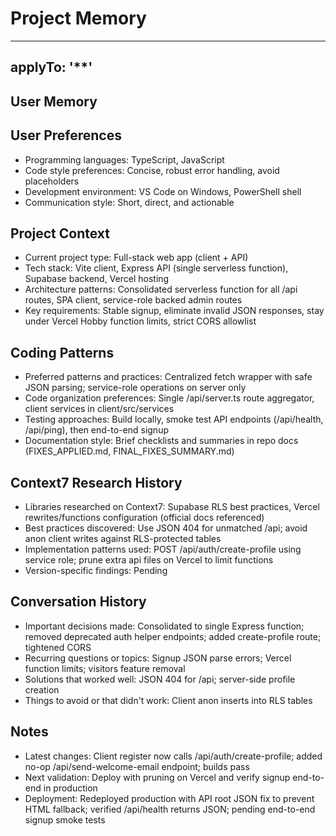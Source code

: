 # Project Memory

---

## applyTo: '\*\*'

## User Memory

## User Preferences

- Programming languages: TypeScript, JavaScript
- Code style preferences: Concise, robust error handling, avoid placeholders
- Development environment: VS Code on Windows, PowerShell shell
- Communication style: Short, direct, and actionable

## Project Context

- Current project type: Full-stack web app (client + API)
- Tech stack: Vite client, Express API (single serverless function), Supabase backend, Vercel hosting
- Architecture patterns: Consolidated serverless function for all /api routes, SPA client, service-role backed admin routes
- Key requirements: Stable signup, eliminate invalid JSON responses, stay under Vercel Hobby function limits, strict CORS allowlist

## Coding Patterns

- Preferred patterns and practices: Centralized fetch wrapper with safe JSON parsing; service-role operations on server only
- Code organization preferences: Single /api/server.ts route aggregator, client services in client/src/services
- Testing approaches: Build locally, smoke test API endpoints (/api/health, /api/ping), then end-to-end signup
- Documentation style: Brief checklists and summaries in repo docs (FIXES_APPLIED.md, FINAL_FIXES_SUMMARY.md)

## Context7 Research History

- Libraries researched on Context7: Supabase RLS best practices, Vercel rewrites/functions configuration (official docs referenced)
- Best practices discovered: Use JSON 404 for unmatched /api; avoid anon client writes against RLS-protected tables
- Implementation patterns used: POST /api/auth/create-profile using service role; prune extra api files on Vercel to limit functions
- Version-specific findings: Pending

## Conversation History

- Important decisions made: Consolidated to single Express function; removed deprecated auth helper endpoints; added create-profile route; tightened CORS
- Recurring questions or topics: Signup JSON parse errors; Vercel function limits; visitors feature removal
- Solutions that worked well: JSON 404 for /api; server-side profile creation
- Things to avoid or that didn't work: Client anon inserts into RLS tables

## Notes

- Latest changes: Client register now calls /api/auth/create-profile; added no-op /api/send-welcome-email endpoint; builds pass
- Next validation: Deploy with pruning on Vercel and verify signup end-to-end in production
- Deployment: Redeployed production with API root JSON fix to prevent HTML fallback; verified /api/health returns JSON; pending end-to-end signup smoke tests
